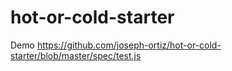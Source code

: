 hot-or-cold-starter
===================

Demo
https://github.com/joseph-ortiz/hot-or-cold-starter/blob/master/spec/test.js
